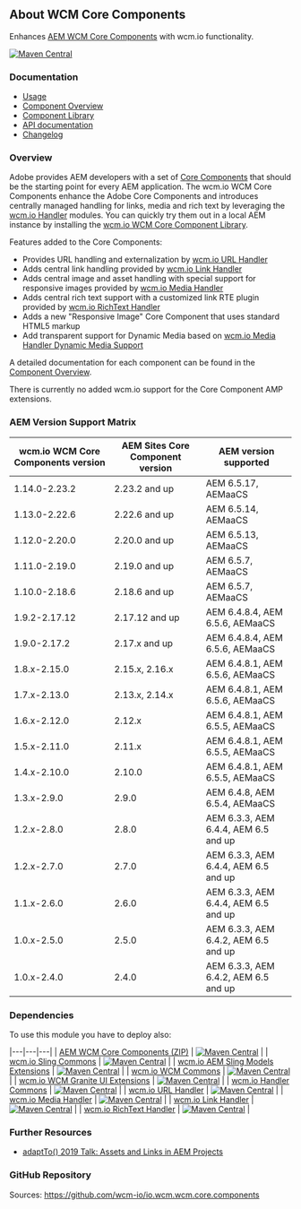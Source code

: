 ## About WCM Core Components

Enhances [AEM WCM Core Components][adobe-core-components] with wcm.io functionality.

[![Maven Central](https://img.shields.io/maven-central/v/io.wcm/io.wcm.wcm.core.components)](https://repo1.maven.org/maven2/io/wcm/io.wcm.wcm.core.components/)


### Documentation

* [Usage][usage]
* [Component Overview][components]
* [Component Library][component-library]
* [API documentation][apidocs]
* [Changelog][changelog]


### Overview

Adobe provides AEM developers with a set of [Core Components][adobe-core-components] that should be the starting point for every AEM application. The wcm.io WCM Core Components enhance the Adobe Core Components and introduces centrally managed handling for links, media and rich text by leveraging the [wcm.io Handler][wcmio-handler] modules. You can quickly try them out in a local AEM instance by installing the [wcm.io WCM Core Component Library][component-library].

Features added to the Core Components:

* Provides URL handling and externalization by [wcm.io URL Handler][wcmio-handler-url]
* Adds central link handling provided by [wcm.io Link Handler][wcmio-handler-link]
* Adds central image and asset handling with special support for responsive images provided by [wcm.io Media Handler][wcmio-handler-media]
* Adds central rich text support with a customized link RTE plugin provided by [wcm.io RichText Handler][wcmio-handler-richtext]
* Adds a new "Responsive Image" Core Component that uses standard HTML5 markup
* Add transparent support for Dynamic Media based on [wcm.io Media Handler Dynamic Media Support][wcmio-handler-media-dynamicmedia]

A detailed documentation for each component can be found in the [Component Overview][components].

There is currently no added wcm.io support for the Core Component AMP extensions.

### AEM Version Support Matrix

|wcm.io WCM Core Components version | AEM Sites Core Component version | AEM version supported
|-----------------------------------|----------------------------------|---------------------------------------------
| 1.14.0-2.23.2                     | 2.23.2 and up                    | AEM 6.5.17, AEMaaCS
| 1.13.0-2.22.6                     | 2.22.6 and up                    | AEM 6.5.14, AEMaaCS
| 1.12.0-2.20.0                     | 2.20.0 and up                    | AEM 6.5.13, AEMaaCS
| 1.11.0-2.19.0                     | 2.19.0 and up                    | AEM 6.5.7, AEMaaCS
| 1.10.0-2.18.6                     | 2.18.6 and up                    | AEM 6.5.7, AEMaaCS
| 1.9.2-2.17.12                     | 2.17.12 and up                   | AEM 6.4.8.4, AEM 6.5.6, AEMaaCS
| 1.9.0-2.17.2                      | 2.17.x and up                    | AEM 6.4.8.4, AEM 6.5.6, AEMaaCS
| 1.8.x-2.15.0                      | 2.15.x, 2.16.x                   | AEM 6.4.8.1, AEM 6.5.6, AEMaaCS
| 1.7.x-2.13.0                      | 2.13.x, 2.14.x                   | AEM 6.4.8.1, AEM 6.5.6, AEMaaCS
| 1.6.x-2.12.0                      | 2.12.x                           | AEM 6.4.8.1, AEM 6.5.5, AEMaaCS
| 1.5.x-2.11.0                      | 2.11.x                           | AEM 6.4.8.1, AEM 6.5.5, AEMaaCS
| 1.4.x-2.10.0                      | 2.10.0                           | AEM 6.4.8.1, AEM 6.5.5, AEMaaCS
| 1.3.x-2.9.0                       | 2.9.0                            | AEM 6.4.8, AEM 6.5.4, AEMaaCS
| 1.2.x-2.8.0                       | 2.8.0                            | AEM 6.3.3, AEM 6.4.4, AEM 6.5 and up
| 1.2.x-2.7.0                       | 2.7.0                            | AEM 6.3.3, AEM 6.4.4, AEM 6.5 and up
| 1.1.x-2.6.0                       | 2.6.0                            | AEM 6.3.3, AEM 6.4.4, AEM 6.5 and up
| 1.0.x-2.5.0                       | 2.5.0                            | AEM 6.3.3, AEM 6.4.2, AEM 6.5 and up
| 1.0.x-2.4.0                       | 2.4.0                            | AEM 6.3.3, AEM 6.4.2, AEM 6.5 and up


### Dependencies

To use this module you have to deploy also:

|---|---|---|
| [AEM WCM Core Components (ZIP)](https://repo1.maven.org/maven2/com/adobe/cq/core.wcm.components.all/) | [![Maven Central](https://img.shields.io/maven-central/v/com.adobe.cq/core.wcm.components.all)](https://repo1.maven.org/maven2/com/adobe/cq/core.wcm.components.all/) |
| [wcm.io Sling Commons](https://repo1.maven.org/maven2/io/wcm/io.wcm.sling.commons/) | [![Maven Central](https://img.shields.io/maven-central/v/io.wcm/io.wcm.sling.commons)](https://repo1.maven.org/maven2/io/wcm/io.wcm.sling.commons/) |
| [wcm.io AEM Sling Models Extensions](https://repo1.maven.org/maven2/io/wcm/io.wcm.sling.models/) | [![Maven Central](https://img.shields.io/maven-central/v/io.wcm/io.wcm.sling.models)](https://repo1.maven.org/maven2/io/wcm/io.wcm.sling.models/) |
| [wcm.io WCM Commons](https://repo1.maven.org/maven2/io/wcm/io.wcm.wcm.commons/) | [![Maven Central](https://img.shields.io/maven-central/v/io.wcm/io.wcm.wcm.commons)](https://repo1.maven.org/maven2/io/wcm/io.wcm.wcm.commons/) |
| [wcm.io WCM Granite UI Extensions](https://repo1.maven.org/maven2/io/wcm/io.wcm.wcm.ui.granite/) | [![Maven Central](https://img.shields.io/maven-central/v/io.wcm/io.wcm.wcm.ui.granite)](https://repo1.maven.org/maven2/io/wcm/io.wcm.wcm.ui.granite/) |
| [wcm.io Handler Commons](https://repo1.maven.org/maven2/io/wcm/io.wcm.handler.commons/) | [![Maven Central](https://img.shields.io/maven-central/v/io.wcm/io.wcm.handler.commons)](https://repo1.maven.org/maven2/io/wcm/io.wcm.handler.commons/) |
| [wcm.io URL Handler](https://repo1.maven.org/maven2/io/wcm/io.wcm.handler.url/) | [![Maven Central](https://img.shields.io/maven-central/v/io.wcm/io.wcm.handler.url)](https://repo1.maven.org/maven2/io/wcm/io.wcm.handler.url/) |
| [wcm.io Media Handler](https://repo1.maven.org/maven2/io/wcm/io.wcm.handler.media/) | [![Maven Central](https://img.shields.io/maven-central/v/io.wcm/io.wcm.handler.media)](https://repo1.maven.org/maven2/io/wcm/io.wcm.handler.media/) |
| [wcm.io Link Handler](https://repo1.maven.org/maven2/io/wcm/io.wcm.handler.link/) | [![Maven Central](https://img.shields.io/maven-central/v/io.wcm/io.wcm.handler.link)](https://repo1.maven.org/maven2/io/wcm/io.wcm.handler.link/) |
| [wcm.io RichText Handler](https://repo1.maven.org/maven2/io/wcm/io.wcm.handler.richtext/) | [![Maven Central](https://img.shields.io/maven-central/v/io.wcm/io.wcm.handler.richtext)](https://repo1.maven.org/maven2/io/wcm/io.wcm.handler.richtext/) |


### Further Resources

* [adaptTo() 2019 Talk: Assets and Links in AEM Projects][adaptto-talk-2019-assets-links-in-aem-projects]


### GitHub Repository

Sources: https://github.com/wcm-io/io.wcm.wcm.core.components


[apidocs]: core/apidocs/
[changelog]: changes-report.html
[adobe-core-components]: https://github.com/adobe/aem-core-wcm-components
[wcmio-handler]: https://wcm.io/handler/
[wcmio-handler-url]: https://wcm.io/handler/url/
[wcmio-handler-link]: https://wcm.io/handler/link/
[wcmio-handler-media]: https://wcm.io/handler/media/
[wcmio-handler-media-dynamicmedia]: https://wcm.io/handler/media/dynamic-media.html
[wcmio-handler-richtext]: https://wcm.io/handler/richtext/
[usage]: usage.html
[component-library]: component-library.html
[components]: components.html
[adaptto-talk-2019-assets-links-in-aem-projects]: https://adapt.to/2019/en/schedule/assets-and-links-in-aem-projects.html
